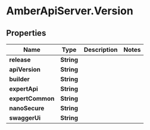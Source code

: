 # AmberApiServer.Version

## Properties
Name | Type | Description | Notes
------------ | ------------- | ------------- | -------------
**release** | **String** |  | 
**apiVersion** | **String** |  | 
**builder** | **String** |  | 
**expertApi** | **String** |  | 
**expertCommon** | **String** |  | 
**nanoSecure** | **String** |  | 
**swaggerUi** | **String** |  | 
